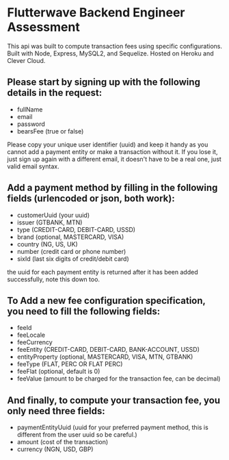 # Flutterwave Backend Engineer Assessment

This api was built to compute transaction fees using specific configurations. Built with Node, Express, MySQL2, and Sequelize. Hosted on Heroku and Clever Cloud.

## Please start by signing up with the following details in the request:

- fullName
- email
- password
- bearsFee (true or false)

Please copy your unique user identifier (uuid) and keep it handy as you cannot add a payment entity or make a transaction without it. If you lose it, just sign up again with a different email, it doesn't have to be a real one, just valid email syntax.

## Add a payment method by filling in the following fields (urlencoded or json, both work):

- customerUuid (your uuid)
- issuer (GTBANK, MTN)
- type (CREDIT-CARD, DEBIT-CARD, USSD)
- brand (optional, MASTERCARD, VISA)
- country (NG, US, UK)
- number (credit card or phone number)
- sixId (last six digits of credit/debit card)

the uuid for each payment entity is returned after it has been added successfully, note this down too.

## To Add a new fee configuration specification, you need to fill the following fields:

- feeId
- feeLocale
- feeCurrency
- feeEntity (CREDIT-CARD, DEBIT-CARD, BANK-ACCOUNT, USSD)
- entityProperty (optional, MASTERCARD, VISA, MTN, GTBANK)
- feeType (FLAT, PERC OR FLAT PERC)
- feeFlat (optional, default is 0)
- feeValue (amount to be charged for the transaction fee, can be decimal)

## And finally, to compute your transaction fee, you only need three fields:

- paymentEntityUuid (uuid for your preferred payment method, this is different from the user uuid so be careful.)
- amount (cost of the transaction)
- currency (NGN, USD, GBP)
